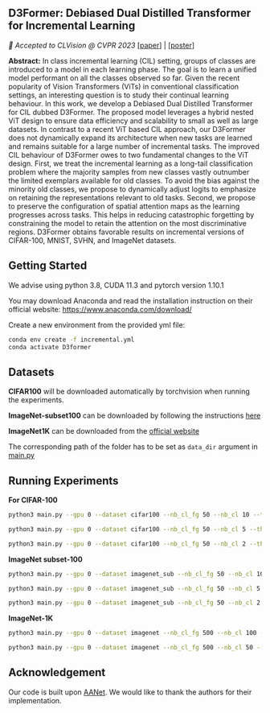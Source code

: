 ## D3Former: Debiased Dual Distilled Transformer for Incremental Learning

*:tada: Accepted to CLVision @ CVPR 2023* [[paper](https://arxiv.org/abs/2208.00777)] | [[poster](files/D3Former_poster.pdf)] 

**Abstract:** In class incremental learning (CIL) setting, groups of classes are introduced to a model in each learning phase. The goal is to learn a unified model performant on all the classes observed so far. Given the recent popularity of Vision Transformers (ViTs) in conventional classification settings, an interesting question is to study their continual learning behaviour. In this work, we develop a Debiased Dual Distilled Transformer for CIL dubbed D3Former. The proposed model leverages a hybrid nested ViT design to ensure data efficiency and scalability to small as well as large datasets. In contrast to a recent ViT based CIL approach, our D3Former does not dynamically expand its architecture when new tasks are learned and remains suitable for a large number of incremental tasks. The improved CIL behaviour of D3Former owes to two fundamental changes to the ViT design. First, we treat the incremental learning as a long-tail classification problem where the majority samples from new classes vastly outnumber the limited exemplars available for old classes. To avoid the bias against the minority old classes, we propose to dynamically adjust logits to emphasize on retaining the representations relevant to old tasks. Second, we propose to preserve the configuration of spatial attention maps as the learning progresses across tasks. This helps in reducing catastrophic forgetting by constraining the model to retain the attention on the most discriminative regions. D3Former obtains favorable results on incremental versions of CIFAR-100, MNIST, SVHN, and ImageNet datasets.

## Getting Started

We advise using python 3.8, CUDA 11.3 and pytorch version 1.10.1

You may download Anaconda and read the installation instruction on their official website:
<https://www.anaconda.com/download/>

Create a new environment from the provided yml file:

```bash
conda env create -f incremental.yml
conda activate D3former
```


## Datasets

<strong>CIFAR100</strong> will be downloaded automatically by torchvision when running the experiments.

<strong>ImageNet-subset100</strong> can be downloaded by following the instructions [here](https://github.com/yaoyao-liu/class-incremental-learning/tree/main/adaptive-aggregation-networks#imagenet-subset)

<strong>ImageNet1K</strong> can be downloaded from the [official website](https://www.image-net.org/download.php)

The corresponding path of the folder has to be set as `data_dir` argument in [main.py](main.py)


## Running Experiments

<strong> For CIFAR-100</strong>

```bash
python3 main.py --gpu 0 --dataset cifar100 --nb_cl_fg 50 --nb_cl 10 --the_lambda 10 --tau 1 --gamma 0.1 --warmup 10
```
```bash
python3 main.py --gpu 0 --dataset cifar100 --nb_cl_fg 50 --nb_cl 5 --the_lambda 10 --tau 1 --gamma 0.1 --warmup 10
```
```bash
python3 main.py --gpu 0 --dataset cifar100 --nb_cl_fg 50 --nb_cl 2 --the_lambda 10 --tau 1 --gamma 0.1 --warmup 10
```


<strong>ImageNet subset-100</strong>

```bash
python3 main.py --gpu 0 --dataset imagenet_sub --nb_cl_fg 50 --nb_cl 10 --the_lambda 4 --tau 0.3 --gamma 0.05 --warmup 20
```
```bash
python3 main.py --gpu 0 --dataset imagenet_sub --nb_cl_fg 50 --nb_cl 5 --the_lambda 4 --tau 0.3 --gamma 0.05 --warmup 20
```
```bash
python3 main.py --gpu 0 --dataset imagenet_sub --nb_cl_fg 50 --nb_cl 2 --the_lambda 4 --tau 0.3 --gamma 0.05 --warmup 20
```


<strong>ImageNet-1K</strong>

```bash
python3 main.py --gpu 0 --dataset imagenet --nb_cl_fg 500 --nb_cl 100 --the_lambda 4 --tau 0.3 --gamma 0.05 --warmup 20
```
```bash
python3 main.py --gpu 0 --dataset imagenet --nb_cl_fg 500 --nb_cl 50 --the_lambda 4 --tau 0.3 --gamma 0.05 --warmup 20
```

## Acknowledgement

Our code is built upon [AANet](https://github.com/yaoyao-liu/class-incremental-learning/tree/main/adaptive-aggregation-networks). We would like to thank the authors for their implementation.
